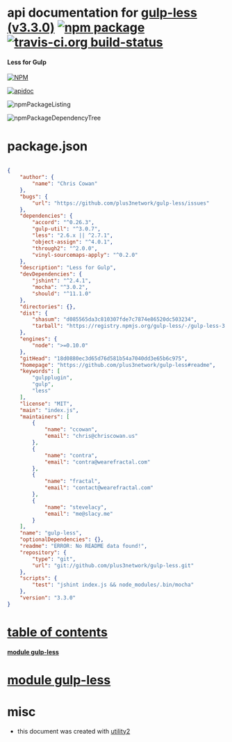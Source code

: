 # api documentation for  [gulp-less (v3.3.0)](https://github.com/plus3network/gulp-less#readme)  [![npm package](https://img.shields.io/npm/v/npmdoc-gulp-less.svg?style=flat-square)](https://www.npmjs.org/package/npmdoc-gulp-less) [![travis-ci.org build-status](https://api.travis-ci.org/npmdoc/node-npmdoc-gulp-less.svg)](https://travis-ci.org/npmdoc/node-npmdoc-gulp-less)
#### Less for Gulp

[![NPM](https://nodei.co/npm/gulp-less.png?downloads=true)](https://www.npmjs.com/package/gulp-less)

[![apidoc](https://npmdoc.github.io/node-npmdoc-gulp-less/build/screenCapture.buildNpmdoc.browser.%252Fhome%252Ftravis%252Fbuild%252Fnpmdoc%252Fnode-npmdoc-gulp-less%252Ftmp%252Fbuild%252Fapidoc.html.png)](https://npmdoc.github.io/node-npmdoc-gulp-less/build/apidoc.html)

![npmPackageListing](https://npmdoc.github.io/node-npmdoc-gulp-less/build/screenCapture.npmPackageListing.svg)

![npmPackageDependencyTree](https://npmdoc.github.io/node-npmdoc-gulp-less/build/screenCapture.npmPackageDependencyTree.svg)



# package.json

```json

{
    "author": {
        "name": "Chris Cowan"
    },
    "bugs": {
        "url": "https://github.com/plus3network/gulp-less/issues"
    },
    "dependencies": {
        "accord": "^0.26.3",
        "gulp-util": "^3.0.7",
        "less": "2.6.x || ^2.7.1",
        "object-assign": "^4.0.1",
        "through2": "^2.0.0",
        "vinyl-sourcemaps-apply": "^0.2.0"
    },
    "description": "Less for Gulp",
    "devDependencies": {
        "jshint": "^2.4.1",
        "mocha": "^3.0.2",
        "should": "^11.1.0"
    },
    "directories": {},
    "dist": {
        "shasum": "d085565da3c810307fde7c7874e86520dc503234",
        "tarball": "https://registry.npmjs.org/gulp-less/-/gulp-less-3.3.0.tgz"
    },
    "engines": {
        "node": ">=0.10.0"
    },
    "gitHead": "18d0880ec3d65d76d581b54a7040dd3e65b6c975",
    "homepage": "https://github.com/plus3network/gulp-less#readme",
    "keywords": [
        "gulpplugin",
        "gulp",
        "less"
    ],
    "license": "MIT",
    "main": "index.js",
    "maintainers": [
        {
            "name": "ccowan",
            "email": "chris@chriscowan.us"
        },
        {
            "name": "contra",
            "email": "contra@wearefractal.com"
        },
        {
            "name": "fractal",
            "email": "contact@wearefractal.com"
        },
        {
            "name": "stevelacy",
            "email": "me@slacy.me"
        }
    ],
    "name": "gulp-less",
    "optionalDependencies": {},
    "readme": "ERROR: No README data found!",
    "repository": {
        "type": "git",
        "url": "git://github.com/plus3network/gulp-less.git"
    },
    "scripts": {
        "test": "jshint index.js && node_modules/.bin/mocha"
    },
    "version": "3.3.0"
}
```



# <a name="apidoc.tableOfContents"></a>[table of contents](#apidoc.tableOfContents)

#### [module gulp-less](#apidoc.module.gulp-less)



# <a name="apidoc.module.gulp-less"></a>[module gulp-less](#apidoc.module.gulp-less)



# misc
- this document was created with [utility2](https://github.com/kaizhu256/node-utility2)
